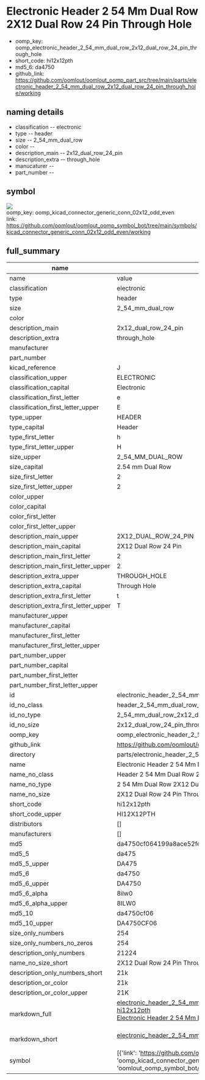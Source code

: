 # Electronic Header 2 54 Mm Dual Row 2X12 Dual Row 24 Pin Through Hole

  
* oomp_key: oomp_electronic_header_2_54_mm_dual_row_2x12_dual_row_24_pin_through_hole 
* short_code: hi12x12pth
* md5_6: da4750  
* github_link: https://github.com/oomlout/oomlout_oomp_part_src/tree/main/parts/electronic_header_2_54_mm_dual_row_2x12_dual_row_24_pin_through_hole/working  
## naming details
* classification -- electronic
* type -- header
* size -- 2_54_mm_dual_row
* color -- 
* description_main -- 2x12_dual_row_24_pin
* description_extra -- through_hole
* manucaturer -- 
* part_number -- 



## symbol

![](symbol/{index}}/working/working_600.png)  
oomp_key: oomp_kicad_connector_generic_conn_02x12_odd_even  
link: https://github.com/oomlout/oomlout_oomp_symbol_bot/tree/main/symbols/kicad_connector_generic_conn_02x12_odd_even/working  


## full_summary
| name | value | 
| --- | --- | 
| name | value | 
| classification | electronic | 
| type | header | 
| size | 2_54_mm_dual_row | 
| color |  | 
| description_main | 2x12_dual_row_24_pin | 
| description_extra | through_hole | 
| manufacturer |  | 
| part_number |  | 
| kicad_reference | J | 
| classification_upper | ELECTRONIC | 
| classification_capital | Electronic | 
| classification_first_letter | e | 
| classification_first_letter_upper | E | 
| type_upper | HEADER | 
| type_capital | Header | 
| type_first_letter | h | 
| type_first_letter_upper | H | 
| size_upper | 2_54_MM_DUAL_ROW | 
| size_capital | 2.54 mm Dual Row | 
| size_first_letter | 2 | 
| size_first_letter_upper | 2 | 
| color_upper |  | 
| color_capital |  | 
| color_first_letter |  | 
| color_first_letter_upper |  | 
| description_main_upper | 2X12_DUAL_ROW_24_PIN | 
| description_main_capital | 2X12 Dual Row 24 Pin | 
| description_main_first_letter | 2 | 
| description_main_first_letter_upper | 2 | 
| description_extra_upper | THROUGH_HOLE | 
| description_extra_capital | Through Hole | 
| description_extra_first_letter | t | 
| description_extra_first_letter_upper | T | 
| manufacturer_upper |  | 
| manufacturer_capital |  | 
| manufacturer_first_letter |  | 
| manufacturer_first_letter_upper |  | 
| part_number_upper |  | 
| part_number_capital |  | 
| part_number_first_letter |  | 
| part_number_first_letter_upper |  | 
| id | electronic_header_2_54_mm_dual_row_2x12_dual_row_24_pin_through_hole | 
| id_no_class | header_2_54_mm_dual_row_2x12_dual_row_24_pin_through_hole | 
| id_no_type | 2_54_mm_dual_row_2x12_dual_row_24_pin_through_hole | 
| id_no_size | 2x12_dual_row_24_pin_through_hole | 
| oomp_key | oomp_electronic_header_2_54_mm_dual_row_2x12_dual_row_24_pin_through_hole | 
| github_link | https://github.com/oomlout/oomlout_oomp_part_src/tree/main/parts/electronic_header_2_54_mm_dual_row_2x12_dual_row_24_pin_through_hole/working | 
| directory | parts/electronic_header_2_54_mm_dual_row_2x12_dual_row_24_pin_through_hole | 
| name | Electronic Header 2 54 Mm Dual Row 2X12 Dual Row 24 Pin Through Hole | 
| name_no_class | Header 2 54 Mm Dual Row 2X12 Dual Row 24 Pin Through Hole | 
| name_no_type | 2 54 Mm Dual Row 2X12 Dual Row 24 Pin Through Hole | 
| name_no_size | 2X12 Dual Row 24 Pin Through Hole | 
| short_code | hi12x12pth | 
| short_code_upper | HI12X12PTH | 
| distributors | [] | 
| manufacturers | [] | 
| md5 | da4750cf064199a8ace52fe7b6de165f | 
| md5_5 | da475 | 
| md5_5_upper | DA475 | 
| md5_6 | da4750 | 
| md5_6_upper | DA4750 | 
| md5_6_alpha | 8ilw0 | 
| md5_6_alpha_upper | 8ILW0 | 
| md5_10 | da4750cf06 | 
| md5_10_upper | DA4750CF06 | 
| size_only_numbers | 254 | 
| size_only_numbers_no_zeros | 254 | 
| description_only_numbers | 21224 | 
| name_no_size_short | 2X12 Dual Row 24 Pin Through Hole | 
| description_only_numbers_short | 21k | 
| description_or_color | 21k | 
| description_or_color_upper | 21K | 
| markdown_full | [electronic_header_2_54_mm_dual_row_2x12_dual_row_24_pin_through_hole](https://github.com/oomlout/oomlout_oomp_part_src/tree/main/parts/electronic_header_2_54_mm_dual_row_2x12_dual_row_24_pin_through_hole/working)<br>[hi12x12pth](https://github.com/oomlout/oomlout_oomp_part_src/tree/main/parts/electronic_header_2_54_mm_dual_row_2x12_dual_row_24_pin_through_hole/working)<br>[Electronic Header 2 54 Mm Dual Row 2X12 Dual Row 24 Pin Through Hole](https://github.com/oomlout/oomlout_oomp_part_src/tree/main/parts/electronic_header_2_54_mm_dual_row_2x12_dual_row_24_pin_through_hole/working)<br><br> | 
| markdown_short | [electronic_header_2_54_mm_dual_row_2x12_dual_row_24_pin_through_hole](https://github.com/oomlout/oomlout_oomp_part_src/tree/main/parts/electronic_header_2_54_mm_dual_row_2x12_dual_row_24_pin_through_hole/working)<br><br> | 
| symbol | [{'link': 'https://github.com/oomlout/oomlout_oomp_symbol_bot/tree/main/symbols/kicad_connector_generic_conn_02x12_odd_even', 'oomp_key': 'oomp_kicad_connector_generic_conn_02x12_odd_even', 'directory': 'oomlout_oomp_symbol_bot/symbols/kicad_connector_generic_conn_02x12_odd_even//working/working.kicad_sym', 'index': 0}] | 
